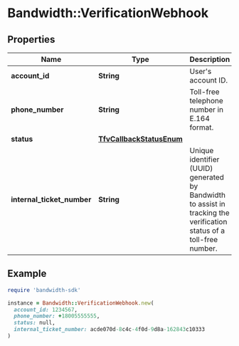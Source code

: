 # Bandwidth::VerificationWebhook

## Properties

| Name | Type | Description | Notes |
| ---- | ---- | ----------- | ----- |
| **account_id** | **String** | User&#39;s account ID. | [optional] |
| **phone_number** | **String** | Toll-free telephone number in E.164 format. | [optional] |
| **status** | [**TfvCallbackStatusEnum**](TfvCallbackStatusEnum.md) |  | [optional] |
| **internal_ticket_number** | **String** | Unique identifier (UUID) generated by Bandwidth to assist in tracking the verification status of a toll-free number. | [optional] |

## Example

```ruby
require 'bandwidth-sdk'

instance = Bandwidth::VerificationWebhook.new(
  account_id: 1234567,
  phone_number: +18005555555,
  status: null,
  internal_ticket_number: acde070d-8c4c-4f0d-9d8a-162843c10333
)
```

